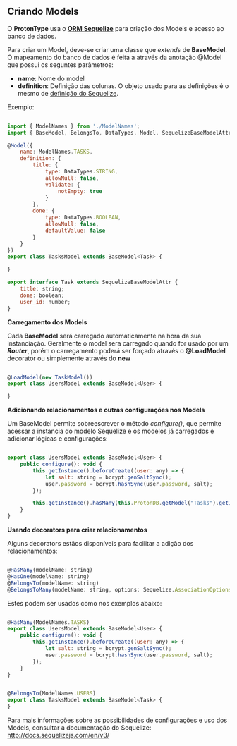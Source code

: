 **Criando Models**
--------

O **ProtonType** usa o [**ORM Sequelize**](http://docs.sequelizejs.com/en/v3/ "") para criação dos Models e acesso ao banco de dados.

Para criar um Model, deve-se criar uma classe que *extends* de **BaseModel**. O
mapeamento do banco de dados é feita a através da anotação @Model que possui os
seguntes parâmetros:

-   **name**: Nome do model
-   **definition**: Definição das colunas. O objeto usado para as definições é o mesmo de
    [definição do
    Sequelize](http://docs.sequelizejs.com/en/v3/docs/models-definition/).

Exemplo:

```javascript

import { ModelNames } from './ModelNames';
import { BaseModel, BelongsTo, DataTypes, Model, SequelizeBaseModelAttr } from 'protontype';

@Model({
    name: ModelNames.TASKS,
    definition: {
        title: {
            type: DataTypes.STRING,
            allowNull: false,
            validate: {
                notEmpty: true
            }
        },
        done: {
            type: DataTypes.BOOLEAN,
            allowNull: false,
            defaultValue: false
        }
    }
})
export class TasksModel extends BaseModel<Task> {

}

export interface Task extends SequelizeBaseModelAttr {
    title: string;
    done: boolean;
    user_id: number;
}

```

**Carregamento dos Models**

Cada **BaseModel** será carregado automaticamente na hora da sua instanciação. Geralmente o model sera carregado quando for usado por um ***Router***, porém o carregamento poderá ser forçado através o **@LoadModel** decorator ou simplemente através do **new**  

```javascript

@LoadModel(new TaskModel())
export class UsersModel extends BaseModel<User> {

}

```

**Adicionando relacionamentos e outras configurações nos Models**


Um BaseModel permite sobreescrever o método *configure()*, que permite acessar a instancia do modelo Sequelize e os modelos já carregados e adicionar lógicas e configurações:
```javascript

export class UsersModel extends BaseModel<User> {
    public configure(): void {
        this.getInstance().beforeCreate((user: any) => {
            let salt: string = bcrypt.genSaltSync();
            user.password = bcrypt.hashSync(user.password, salt);
        });

        this.getInstance().hasMany(this.ProtonDB.getModel("Tasks").getInstance());
    }
}

```

**Usando decorators para criar relacionamentos**

Alguns decorators estãos disponíveis para facilitar a adição dos relacionamentos:
```javascript

@HasMany(modelName: string)
@HasOne(modelName: string)
@BelongsTo(modelName: string)
@BelongsToMany(modelName: string, options: Sequelize.AssociationOptionsBelongsToMany)

```

Estes podem ser usados como nos exemplos abaixo:

```javascript

@HasMany(ModelNames.TASKS)
export class UsersModel extends BaseModel<User> {
    public configure(): void {
        this.getInstance().beforeCreate((user: any) => {
            let salt: string = bcrypt.genSaltSync();
            user.password = bcrypt.hashSync(user.password, salt);
        });
    }
}

```

```javascript

@BelongsTo(ModelNames.USERS)
export class TasksModel extends BaseModel<Task> {
}

```

Para mais informações sobre as possibilidades de configurações e uso dos Models, consultar a documentação do Sequelize: http://docs.sequelizejs.com/en/v3/